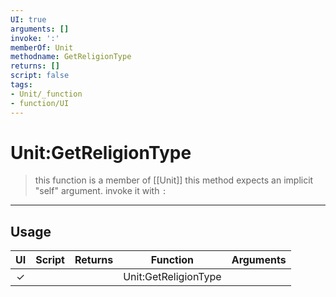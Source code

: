 ```yaml
---
UI: true
arguments: []
invoke: ':'
memberOf: Unit
methodname: GetReligionType
returns: []
script: false
tags:
- Unit/_function
- function/UI
---
```

# Unit:GetReligionType
> this function is a member of [[Unit]]
> this method expects an implicit "self" argument. invoke it with `:`
-----
## Usage
|  UI | Script | Returns | Function | Arguments |
|:---:|:------:|-------:|:--------:|:---------|
|✓| ||Unit:GetReligionType||
